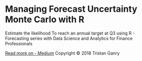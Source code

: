 # Managing Forecast Uncertainty Monte Carlo with R


Estimate the likelihood To reach an annual target at Q3 using R - Forecasting series with Data Science and Analytics for Finance Professionals

[Read more on - Medium](https://towardsdatascience.com/one-simple-way-for-cfos-to-manage-forecast-uncertainties-using-monte-carlo-and-r-148e9b75c87c)
Copyright © 2018 Tristan Ganry 
